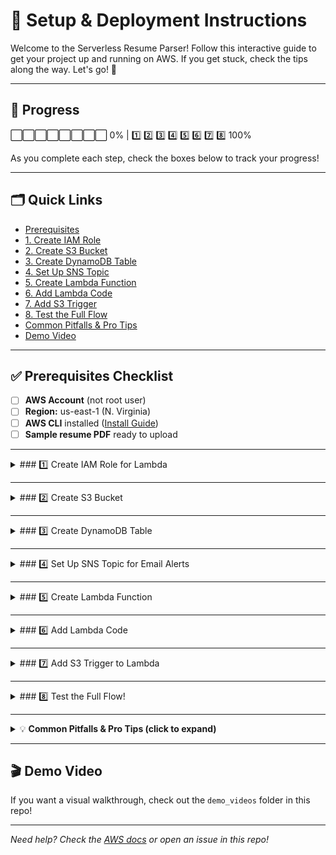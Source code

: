 # 🚀 Setup & Deployment Instructions

Welcome to the Serverless Resume Parser! Follow this interactive guide to get your project up and running on AWS. If you get stuck, check the tips along the way. Let's go! 🎉

---

## 🏁 Progress

⬜️⬜️⬜️⬜️⬜️⬜️⬜️⬜️ 0% | 1️⃣ 2️⃣ 3️⃣ 4️⃣ 5️⃣ 6️⃣ 7️⃣ 8️⃣ 100%

As you complete each step, check the boxes below to track your progress!

---

## 🗂️ Quick Links
- [Prerequisites](#-prerequisites-checklist)
- [1. Create IAM Role](#1-create-iam-role-for-lambda)
- [2. Create S3 Bucket](#2-create-s3-bucket)
- [3. Create DynamoDB Table](#3-create-dynamodb-table)
- [4. Set Up SNS Topic](#4-set-up-sns-topic-for-email-alerts)
- [5. Create Lambda Function](#5-create-lambda-function)
- [6. Add Lambda Code](#6-add-lambda-code)
- [7. Add S3 Trigger](#7-add-s3-trigger-to-lambda)
- [8. Test the Full Flow](#8-test-the-full-flow)
- [Common Pitfalls & Pro Tips](#-common-pitfalls--pro-tips)
- [Demo Video](#-demo-video)

---

## ✅ Prerequisites Checklist
- [ ] **AWS Account** (not root user)
- [ ] **Region:** us-east-1 (N. Virginia)
- [ ] **AWS CLI** installed ([Install Guide](https://docs.aws.amazon.com/cli/latest/userguide/getting-started-install.html))
- [ ] **Sample resume PDF** ready to upload

---

<details>
<summary>### 1️⃣ Create IAM Role for Lambda</summary>

- [ ] Go to **IAM > Roles > Create role** ([AWS IAM Docs](https://docs.aws.amazon.com/IAM/latest/UserGuide/id_roles_create.html))
- [ ] Choose **Lambda** as the trusted entity
- [ ] Click **Next**
- [ ] Attach these policies:
  - [ ] `AmazonTextractFullAccess`
  - [ ] `AmazonDynamoDBFullAccess`
  - [ ] `AmazonS3ReadOnlyAccess`
  - [ ] `CloudWatchLogsFullAccess`
  - [ ] `AmazonSNSFullAccess`
- [ ] Name your role: `ResumeParserLambdaRole`
- [ ] Click **Create role**

> 💡 **Tip:** This role gives Lambda all the permissions it needs to work with AWS services!

</details>

---

<details>
<summary>### 2️⃣ Create S3 Bucket</summary>

- [ ] Go to **S3 > Create bucket** ([AWS S3 Docs](https://docs.aws.amazon.com/AmazonS3/latest/userguide/create-bucket-overview.html))
- [ ] Name it: `resume-parser-bucket-123`
- [ ] Set region to **us-east-1**
- [ ] (Optional) Adjust public access settings as needed
- [ ] Click **Create bucket**

> 📦 **Pro Tip:** Use a unique bucket name to avoid conflicts with existing buckets in AWS.

</details>

---

<details>
<summary>### 3️⃣ Create DynamoDB Table</summary>

- [ ] Go to **DynamoDB > Create Table** ([AWS DynamoDB Docs](https://docs.aws.amazon.com/amazondynamodb/latest/gettingstartedguide/GettingStarted.CreateTable.html))
- [ ] Table name: `Resumes`
- [ ] Partition key: `ResumeID` (type: String)
- [ ] Click **Create table**

> 🗃️ **Note:** Double-check the table name and partition key—they must match what's in your Lambda code!

</details>

---

<details>
<summary>### 4️⃣ Set Up SNS Topic for Email Alerts</summary>

- [ ] Go to **SNS > Topics > Create topic** ([AWS SNS Docs](https://docs.aws.amazon.com/sns/latest/dg/sns-create-topic.html))
- [ ] Type: **Standard**
- [ ] Name: `ResumeUploadAlert`
- [ ] Click **Create topic**
- [ ] Click your new topic > **Create subscription**
- [ ] Protocol: **Email**
- [ ] Endpoint: *Your email address*
- [ ] Check your inbox and **confirm the subscription**

> 🔔 **You'll get an email every time a resume is processed!**

</details>

---

<details>
<summary>### 5️⃣ Create Lambda Function</summary>

- [ ] Go to **Lambda > Create function** ([AWS Lambda Docs](https://docs.aws.amazon.com/lambda/latest/dg/getting-started-create-function.html))
- [ ] Name: `ResumeParserFunction`
- [ ] Runtime: **Python 3.12**
- [ ] Role: **Use existing role** → `ResumeParserLambdaRole`
- [ ] Click **Create function**

> 🐍 **Tip:** Make sure to select Python 3.12 for compatibility with the provided code.

</details>

---

<details>
<summary>### 6️⃣ Add Lambda Code</summary>

- [ ] Open your Lambda function in the AWS Console
- [ ] Replace the code with the contents of `Lambda/lambda_function.py` from this repo
- [ ] Update `TOPIC_ARN` in the code with your actual SNS topic ARN (see the SNS topic details page)

> ⚠️ **Don't forget:** Replace `<your-account-id>` in the ARN with your real AWS account ID!

</details>

---

<details>
<summary>### 7️⃣ Add S3 Trigger to Lambda</summary>

- [ ] In your Lambda function, go to **Configuration > Triggers**
- [ ] Click **Add trigger**
- [ ] Source: **S3**
- [ ] Bucket: `resume-parser-bucket-123`
- [ ] Event type: **PUT**
- [ ] Suffix: `.pdf`
- [ ] Click **Add**

> 🔗 **Tip:** This step connects your S3 bucket to Lambda so uploads trigger processing automatically.

</details>

---

<details>
<summary>### 8️⃣ Test the Full Flow!</summary>

- [ ] Go to **S3 > resume-parser-bucket-123**
- [ ] Click **Upload > Add Files** and select your resume PDF
- [ ] Wait 15–30 seconds ⏳
- [ ] Check:
  - [ ] **DynamoDB > Items**: See your new resume entry
  - [ ] **CloudWatch > Logs**: View Lambda logs
  - [ ] **Your email**: Look for the SNS alert

🎉 **All done! Your serverless resume parser is live!**

</details>

---

<details>
<summary>💡 <strong>Common Pitfalls & Pro Tips (click to expand)</strong></summary>

- **IAM Permissions:** If Lambda can't access Textract, S3, or DynamoDB, double-check the attached policies.
- **Region Mismatch:** Make sure all your AWS resources are in the same region (`us-east-1`).
- **SNS Email Not Arriving:** Check your spam folder and confirm the subscription email.
- **DynamoDB Table Empty:** Double-check the table name and partition key in both the AWS Console and your Lambda code.
- **CloudWatch Logs Missing:** Attach `AWSLambdaBasicExecutionRole` or `CloudWatchLogsFullAccess` to your Lambda role.
- **PDF Not Triggering Lambda:** Make sure the S3 trigger is set up correctly and the file ends with `.pdf`.

</details>

---

## 🎬 Demo Video

If you want a visual walkthrough, check out the `demo_videos` folder in this repo!

---

*Need help? Check the [AWS docs](https://docs.aws.amazon.com/) or open an issue in this repo!* 
